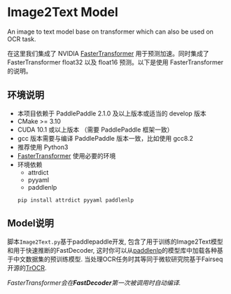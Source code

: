 # Image2Text Model
An image to text model base on transformer which can also be used on OCR task.

在这里我们集成了 NVIDIA [FasterTransformer](https://github.com/NVIDIA/FasterTransformer/tree/v3.1) 用于预测加速。同时集成了 FasterTransformer float32 以及 float16 预测。以下是使用 FasterTransformer 的说明。

## 环境说明

* 本项目依赖于 PaddlePaddle 2.1.0 及以上版本或适当的 develop 版本
* CMake >= 3.10
* CUDA 10.1 或以上版本 （需要 PaddlePaddle 框架一致）
* gcc 版本需要与编译 PaddlePaddle 版本一致，比如使用 gcc8.2
* 推荐使用 Python3
* [FasterTransformer](https://github.com/NVIDIA/FasterTransformer/tree/v3.1#setup) 使用必要的环境
* 环境依赖
  - attrdict
  - pyyaml
  - paddlenlp
  ```shell
  pip install attrdict pyyaml paddlenlp
  ```
  
 ## Model说明
 脚本`Image2Text.py`基于paddlepaddle开发, 包含了用于训练的Image2Text模型和用于快速推断的FastDecoder, 这时你可以从[paddlenlp](https://paddlenlp.readthedocs.io/zh/latest/model_zoo/transformers.html)的模型库中加载各种基于中文数据集的预训练模型.
 当处理OCR任务时其等同于微软研究院基于Fairseq开源的[TrOCR](https://www.msra.cn/zh-cn/news/features/trocr). 
 
 *FasterTransformer会在**FastDecoder**第一次被调用时自动编译.*
